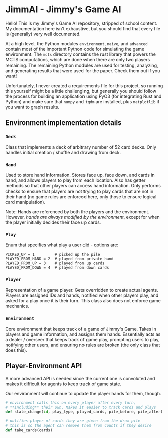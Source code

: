 # JimmAI - Jimmy's Game AI
Hello! This is my Jimmy's Game AI repository, stripped of school content. My documentation here isn't exhaustive, but you should find that every file is (generally) very well documented. 

At a high level, the Python modules `environment`, `naive`, and `advanced` contain most of the important Python code for simulating the game environment. The `mcts` directory contains the rust library that powers the MCTS computations, which are done when there are only two players remaining. The remaining Python modules are used for testing, analyzing, and generating results that were used for the paper. Check them out if you want!

Unfortunately, I never created a requirements file for this project, so running this yourself might be a little challenging, but generally you should follow the process for building an application using PyO3 (for integrating Rust and Python) and make sure that `numpy` and `tqdm` are installed, plus `matplotlib` if you want to graph results.

## Environment implementation details
### `Deck`
Class that implements a deck of arbitrary number of 52 card decks. Only handles initial creation / shuffle and drawing from deck.

### `Hand`
Used to store hand information. Stores face up, face down, and cards in hand, and allows players to play from each location. Also has getter methods so that other players can access hand information. Only performs checks to ensure that players are not trying to play cards that are not in their hand (no game rules are enforced here, only those to ensure logical card manipulation).

Note: Hands are referenced by both the players and the environment. However, _hands are always modified by the environment_, except for when the player initially decides their face up cards. 

### `Play`
Enum that specifies what play a user did - options are:
```
PICKED_UP = 1         # picked up the pile
PLAYED_FROM_HAND = 2  # played from private hand
PLAYED_FROM_UP = 3    # played from up cards
PLAYED_FROM_DOWN = 4  # played from down cards
```

### `Player`
Representation of a game player. Gets overridden to create actual agents. Players are assigned IDs and hands, notified when other players play, and asked for a play once it is their turn. This class also does not enforce game mechanics.

### `Environment`
Core environment that keeps track of a game of Jimmy's Game. Takes in players and game information, and assigns them hands. Essentially acts as a dealer / overseer that keeps track of game play, prompting users to play, notifying other users, and ensuring no rules are broken (the only class that does this).

## Player-Environment API
A more advanced API is needed since the current one is convoluted and makes it difficult for agents to keep track of game state.

Our environment will continue to update the player hands for them, though.

```python
# environment calls this on every player after every turn,
# **including** their own. Makes it easier to track cards and plays
def state_change(id, play_type, played_cards, pile_before, pile_after)

# notifies player of cards they are given from the draw pile
# this is so the agent can remove them from counts if they desire
def take_cards(cards)
```